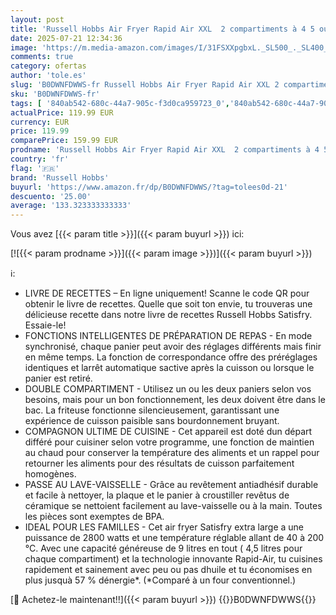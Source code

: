 ```yaml
---
layout: post
title: 'Russell Hobbs Air Fryer Rapid Air XXL  2 compartiments à 4 5 ou 9L total  Compact  silencieux  9-en-1  Friteuse sans huile  économe  tactile gril rôtit et plus  pièces antiadhésives lavables  27681-56'
date: 2025-07-21 12:34:36
image: 'https://m.media-amazon.com/images/I/31FSXXpgbxL._SL500_._SL400_.jpg'
comments: true
category: ofertas
author: 'tole.es'
slug: 'B0DWNFDWWS-fr Russell Hobbs Air Fryer Rapid Air XXL 2 compartiments à 4...'
sku: 'B0DWNFDWWS-fr'
tags: [ '840ab542-680c-44a7-905c-f3d0ca959723_0','840ab542-680c-44a7-905c-f3d0ca959723_801','9cd171cb-1790-453f-a990-7ee7a4ca88dd_0','9cd171cb-1790-453f-a990-7ee7a4ca88dd_2201','9cd171cb-1790-453f-a990-7ee7a4ca88dd_8601','Arborist Merchandising Root','Brand Store Russell Hobbs','Cuisine et Maison','Custom Stores','Friteuses','Friteuses à air','Outlet : Cuisine et Maison','Petits appareils','Russell Hobbs','Self Service','Special Features Stores','russell hobbs','🇫🇷', ]
actualPrice: 119.99 EUR
currency: EUR
price: 119.99
comparePrice: 159.99 EUR
prodname: 'Russell Hobbs Air Fryer Rapid Air XXL  2 compartiments à 4 5 ou 9L total  Compact  silencieux  9-en-1  Friteuse sans huile  économe  tactile gril rôtit et plus  pièces antiadhésives lavables  27681-56'
country: 'fr'
flag: '🇫🇷'
brand: 'Russell Hobbs'
buyurl: 'https://www.amazon.fr/dp/B0DWNFDWWS/?tag=tolees0d-21'
descuento: '25.00'
average: '133.323333333333'
---
```


Vous avez [{{< param title >}}]({{< param buyurl >}}) ici:

[![{{< param prodname >}}]({{< param image >}})]({{< param buyurl >}})

ℹ️:

- LIVRE DE RECETTES – En ligne uniquement! Scanne le code QR pour obtenir le livre de recettes. Quelle que soit ton envie, tu trouveras une délicieuse recette dans notre livre de recettes Russell Hobbs Satisfry. Essaie-le!
- FONCTIONS INTELLIGENTES DE PRÉPARATION DE REPAS - En mode synchronisé, chaque panier peut avoir des réglages différents mais finir en même temps. La fonction de correspondance offre des préréglages identiques et larrêt automatique sactive après la cuisson ou lorsque le panier est retiré.
- DOUBLE COMPARTIMENT - Utilisez un ou les deux paniers selon vos besoins, mais pour un bon fonctionnement, les deux doivent être dans le bac. La friteuse fonctionne silencieusement, garantissant une expérience de cuisson paisible sans bourdonnement bruyant.
- COMPAGNON ULTIME DE CUISINE - Cet appareil est doté dun départ différé pour cuisiner selon votre programme, une fonction de maintien au chaud pour conserver la température des aliments et un rappel pour retourner les aliments pour des résultats de cuisson parfaitement homogènes.
- PASSE AU LAVE-VAISSELLE - Grâce au revêtement antiadhésif durable et facile à nettoyer, la plaque et le panier à croustiller revêtus de céramique se nettoient facilement au lave-vaisselle ou à la main. Toutes les pièces sont exemptes de BPA.
- IDEAL POUR LES FAMILLES - Cet air fryer Satisfry extra large a une puissance de 2800 watts et une température réglable allant de 40 à 200 °C. Avec une capacité généreuse de 9 litres en tout ( 4,5 litres pour chaque compartiment) et la technologie innovante Rapid-Air, tu cuisines rapidement et sainement avec peu ou pas dhuile et tu économises en plus jusquà 57 % dénergie*. (*Comparé à un four conventionnel.)

[🛒 Achetez-le maintenant!!]({{< param buyurl >}})
{{<world>}}B0DWNFDWWS{{</world>}}
